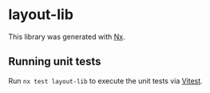 # layout-lib

This library was generated with [Nx](https://nx.dev).

## Running unit tests

Run `nx test layout-lib` to execute the unit tests via [Vitest](https://vitest.dev/).
